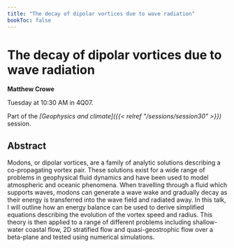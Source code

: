```yaml
---
title: "The decay of dipolar vortices due to wave radiation"
bookToc: false
---
```


# The decay of dipolar vortices due to wave radiation

**Matthew Crowe**

Tuesday at 10:30 AM in 4Q07.

Part of the *[Geophysics and climate]({{< relref "/sessions/session30" >}})* session.

## Abstract

Modons, or dipolar vortices, are a family of analytic solutions describing a co-propagating vortex pair. These solutions exist for a wide range of problems in geophysical fluid dynamics and have been used to model atmospheric and oceanic phenomena. When travelling through a fluid which supports waves, modons can generate a wave wake and gradually decay as their energy is transferred into the wave field and radiated away. In this talk, I will outline how an energy balance can be used to derive simplified equations describing the evolution of the vortex speed and radius. This theory is then applied to a range of different problems including shallow-water coastal flow, 2D stratified flow and quasi-geostrophic flow over a beta-plane and tested using numerical simulations.


